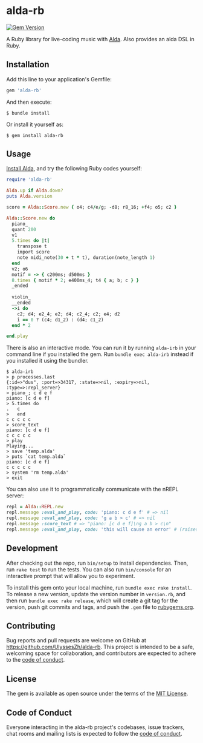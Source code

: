 # alda-rb

[![Gem Version](https://badge.fury.io/rb/alda-rb.svg)](https://badge.fury.io/rb/alda-rb)

A Ruby library for live-coding music with [Alda](https://alda.io/).
Also provides an alda DSL in Ruby.

## Installation

Add this line to your application's Gemfile:

```ruby
gem 'alda-rb'
```

And then execute:

    $ bundle install

Or install it yourself as:

    $ gem install alda-rb

## Usage

[Install Alda](https://alda.io/install),
and try the following Ruby codes yourself:

```ruby
require 'alda-rb'

Alda.up if Alda.down?
puts Alda.version

score = Alda::Score.new { o4; c4/e/g; -d8; r8_16; +f4; o5; c2 }

Alda::Score.new do
  piano_
  quant 200
  v1
  5.times do |t|
    transpose t
    import score
    note midi_note(30 + t * t), duration(note_length 1)
  end
  v2; o6
  motif = -> { c200ms; d500ms }
  8.times { motif * 2; e400ms_4; t4 { a; b; c } }
  _ended
  
  violin_
  __ended
  ->i do
    c2; d4; e2_4; e2; d4; c2_4; c2; e4; d2
    i == 0 ? (c4; d1_2) : (d4; c1_2)
  end * 2

end.play
```

There is also an interactive mode.
You can run it by running `alda-irb` in your command line if you installed the gem.
Run `bundle exec alda-irb` instead if you installed it using the bundler.

```plain
$ alda-irb
> p processes.last
{:id=>"dus", :port=>34317, :state=>nil, :expiry=>nil, :type=>:repl_server}
> piano_; c d e f
piano: [c d e f]
> 5.times do
.   c
>   end
c c c c c
> score_text
piano: [c d e f]
c c c c c
> play
Playing...
> save 'temp.alda'
> puts `cat temp.alda`
piano: [c d e f]
c c c c c
> system 'rm temp.alda'
> exit
```

You can also use it to programmatically communicate with the nREPL server:

```ruby
repl = Alda::REPL.new
repl.message :eval_and_play, code: 'piano: c d e f' # => nil
repl.message :eval_and_play, code: 'g a b > c' # => nil
repl.message :score_text # => "piano: [c d e f]\ng a b > c\n"
repl.message :eval_and_play, code: 'this will cause an error' # (raises Alda::NREPLServerError)
```

## Development

After checking out the repo, run `bin/setup` to install dependencies.
Then, run `rake test` to run the tests.
You can also run `bin/console` for an interactive prompt that will allow you to experiment.

To install this gem onto your local machine, run `bundle exec rake install`.
To release a new version, update the version number in `version.rb`,
and then run `bundle exec rake release`,
which will create a git tag for the version,
push git commits and tags,
and push the `.gem` file to [rubygems.org](https://rubygems.org).

## Contributing

Bug reports and pull requests are welcome on GitHub at https://github.com/UlyssesZh/alda-rb.
This project is intended to be a safe, welcoming space for collaboration,
and contributors are expected to adhere to the
[code of conduct](https://github.com/UlyssesZh/alda-rb/blob/master/CODE_OF_CONDUCT.md).

## License

The gem is available as open source under the terms of the
[MIT License](https://opensource.org/licenses/MIT).

## Code of Conduct

Everyone interacting in the alda-rb project's codebases, issue trackers,
chat rooms and mailing lists is expected to follow the
[code of conduct](https://github.com/UlyssesZh/alda-rb/blob/master/CODE_OF_CONDUCT.md).
